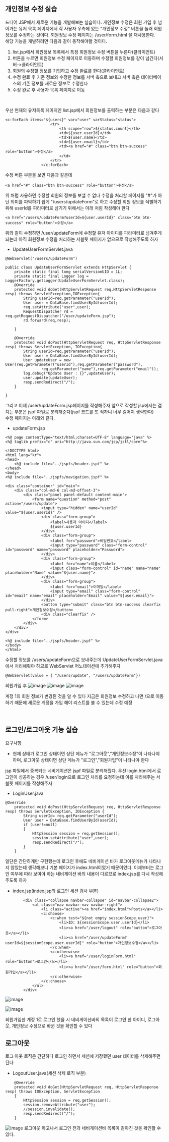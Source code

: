 ## 개인정보 수정 실습
드디어 JSP에서 새로운 기능을 개발해보는 실습이다. 개인정보 수정은 회원 가입 후 넘어가는 유저 목록 페이지에서 각 사용자 우측에 있는 "개인정보 수정" 버튼을 눌러 회원정보를 수정하는 것이다.
회원정보 수정 페이지는 /user/form.html 을 재사용한다.
<br>
해당 기능을 개발하려면 다음과 같이 동작해야할 것이다.
1. list.jsp에서 회원정보 목록에서 특정 회원정보 수정 버튼을 누른다(클라이언트)
2. 버튼을 누르면 회원정보 수정 페이지로 이동하며 수정할 회원정보를 같이 넘긴다(서버->클라이언트)
3. 회원의 수정할 정보를 기입하고 수정 완료를 한다(클라이언트)
4. 수정 완료 후 기존 정보와 수정한 정보를 서버 측으로 보내고 서버 측은 데이터베이스의 기존 정보를 새로운 정보로 수정한다
5. 수정 완료 후 사용자 목록 페이지로 이동

<br>

우선 현재의 유저목록 페이지인 list.jsp에서 회원정보를 출력하는 부분은 다음과 같다
```
<c:forEach items="${users}" var="user" varStatus="status">
                    <tr>
                        <th scope="row">${status.count}</th>
                        <td>${user.userId}</td>
                        <td>${user.name}</td>
                        <td>${user.email}</td>
                        <td><a href="#" class="btn btn-success" role="button">수정</a>
                        </td>
                    </tr>
                </c:forEach>
```

수정 버튼 부분을 보면 다음과 같은데
```
<a href="#" class="btn btn-success" role="button">수정</a>
```
위 처럼 사용하면 수정할 회원의 정보를 보낼 수 없다
수정을 처리할 페이지를 "#"가 아닌 의미를 파악하기 쉽게 "/users/updateForm"로 하고 수정할 회원 정보를 식별하기 위해 userId를 파라미터로
넘기기 위해서는 아래 처럼 작성해야 한다
```
<a href="/users/updateForm?userId=${user.userId}" class="btn btn-success" role="button">수정</a>
```
위와 같이 수정하면 /user/updateForm에 수정할 유저 아이디를 파라미터로 넘겨주게 되는데 아직 회원정보 수정을 처리하는 서블릿 페이지가 없으므로 작성해주도록 하자

- UpdateUserFormServlet.java
```
@WebServlet("/users/updateForm")

public class UpdateUserFormServlet extends HttpServlet {
    private static final long serialVersionUID = 1L;
    private static final Logger log = LoggerFactory.getLogger(UpdateUserFormServlet.class);
    @Override
    protected void doGet(HttpServletRequest req,HttpServletResponse resp) throws ServletException,IOException{
        String userId=req.getParameter("userId");
        User user = DataBase.findUserById(userId);
        req.setAttribute("user",user);
        RequestDispatcher rd =  req.getRequestDispatcher("/user/updateForm.jsp");
        rd.forward(req,resp);

    }

    @Override
    protected void doPost(HttpServletRequest req, HttpServletResponse resp) throws ServletException, IOException{
        String userId=req.getParameter("userId");
        User user = DataBase.findUserById(userId);
        User updateUser = new User(req.getParameter("userId"),req.getParameter("password"),
                req.getParameter("name"),req.getParameter("email"));
        log.debug("Update User : {}",updateUser);
        user.update(updateUser);
        resp.sendRedirect("/");
    }

}
```

그리고 이제 /user/updateForm.jsp페이지를 작성해주자 앞으로 작성할 jsp에서는 겹치는 부분은 jspf 파일로 분리해준다(jspf 코드를 또 적자니 너무 길어져 생략한다)
<br>
수정 페이지는 아래와 같다.
- updateForm.jsp
```
<%@ page contentType="text/html;charset=UTF-8" language="java" %>
<%@ taglib prefix="c" uri="http://java.sun.com/jsp/jstl/core"%>

<!DOCTYPE html>
<html lang="kr">
<head>
    <%@ include file="../jspfs/header.jspf" %>
</head>
<body>
<%@ include file="../jspfs/navigation.jspf" %>

<div class="container" id="main">
    <div class="col-md-6 col-md-offset-3">
        <div class="panel panel-default content-main">
            <form name="question" method="post" action="/users/update">
                <input type="hidden" name="userId" value="${user.userId}" />
                <div class="form-group">
                    <label>사용자 아이디</label>
                    ${user.userId}
                </div>
                <div class="form-group">
                    <label for="password">비밀번호</label>
                    <input type="password" class="form-control" id="password" name="password" placeholder="Password">
                </div>
                <div class="form-group">
                    <label for="name">이름</label>
                    <input class="form-control" id="name" name="name" placeholder="Name" value="${user.name}">
                </div>
                <div class="form-group">
                    <label for="email">이메일</label>
                    <input type="email" class="form-control" id="email" name="email" placeholder="Email" value="${user.email}">
                </div>
                <button type="submit" class="btn btn-success clearfix pull-right">개인정보수정</button>
                <div class="clearfix" />
            </form>
        </div>
    </div>
</div>

<%@ include file="../jspfs/header.jspf" %>
</body>
</html>
```
수정할 정보를 /users/updateForm으로 보내주는데 UpdateUserFormServlet.java에서 처리해줘야 하므로 WebServlet 어노테이션에 추가해주자
```
@WebServlet(value = { "/users/update", "/users/updateForm"})
```
회원가입 후
![image](https://github.com/kdfasdf/Jspwebserver/assets/96770726/77ba765b-3d57-44b8-8ab3-51dd222f29cf)
![image](https://github.com/kdfasdf/Jspwebserver/assets/96770726/787aa575-7b06-4fd0-a800-21708e7e145a)
![image](https://github.com/kdfasdf/Jspwebserver/assets/96770726/462d4955-8e3e-452f-9b98-60f4a04587a3)

계정 1의 회원 정보가 변경된 것을 알 수 있다
지금은 회원정보 수정하고 나면 /으로 이동하기 때문에 새로운 계정을 가입 해야 리스트를 볼 수 있는데 수정 예정

<br>

## 로그인/로그아웃 기능 실습

요구사항
- 현재 상태가 로그인 상태이면 상단 메뉴가 "로그아웃","개인정보수정"이 나타나야 하며, 로그아웃 상태이면 상단 메뉴가 "로그인","회원가입"이 나타나야 한다

jsp 파일에서 중복되는 네비게이션은 jspf 파일로 분리해줬다. 우선 login.html에서 로그인이 성공하는 경우 /user/login으로 로그인 처리를 요청하는데 이를 처리해주는 서블릿 페이지를 작성해주자
- LoginUser.java
```
@Override
    protected void doPost(HttpServletRequest req, HttpServletResponse resp) throws ServletException, IOException {
        String userId= req.getParameter("userId");
        User user = DataBase.findUserById(userId);
        if (user!=null)
        {
            HttpSession session = req.getSession();
            session.setAttribute("user",user);
            resp.sendRedirect("/");
        }
    }
```
일단은 간단하게만 구현했는데 로그인 후에도 네비게이션 바가 로그아웃메뉴가 나타나지 않았는데 생각해보니 기본 페이지가 index.html이었기 때문이었다. 이제부터는 로그인 여부에 따라 보여야 하는 네비게이션 바의 내용이 다르므로 index.jsp를 다시 작성해주도록 하자
- index.jsp(index.jsp의 로그인 세션 검사 부분)
```
        <div class="collapse navbar-collapse" id="navbar-collapse2">
            <ul class="nav navbar-nav navbar-right">
                <li class="active"><a href="index.html">Posts</a></li>
                <c:choose>
                    <c:when test="${not empty sessionScope.user}">
                        <li>ID: ${sessionScope.user.userId}</li>
                        <li><a href="/user/logout" role="button">로그아웃</a></li>
                        <li><a href="/user/updateForm?userId=${sessionScope.user.userId}" role="button">개인정보수정</a></li>
                    </c:when>
                    <c:otherwise>
                        <li><a href="/user/loginForm.html" role="button">로그인</a></li>
                        <li><a href="/user/form.html" role="button">회원가입</a></li>
                    </c:otherwise>
                </c:choose>
            </ul>
        </div>
```
![image](https://github.com/kdfasdf/Jspwebserver/assets/96770726/8398de48-b8f5-40c6-a7eb-9b9d180d05c9)


![image](https://github.com/kdfasdf/Jspwebserver/assets/96770726/48f7b71d-3d55-412e-a75e-a649d4dd4c46)

회원가입한 계정 1로 로그인 했을 시 네비게이션바의 목록이 로그인 한 아이디, 로그아웃, 개인정보 수정으로 바뀐 것을 확인할 수 있다

## 로그아웃
로그 아웃 로직은 간단하다 로그인 하면서 세션에 저장했던 user 데이터를 삭제해주면 된다

- LogoutUser.java(세션 삭제 로직 부분)
```
    @Override
    protected void doGet(HttpServletRequest req, HttpServletResponse resp) throws IOException, ServletException
    {
        HttpSession session = req.getSession();
        session.removeAttribute("user");
        //session.invalidate();
        resp.sendRedirect("/");
    }
```
![image](https://github.com/kdfasdf/Jspwebserver/assets/96770726/cca820fc-e8f4-4f31-a2bd-512444f5332f)
로그아웃 하고나서 로그인 전과 네비게이션바 목록이 같아진 것을 확인할 수 있다.

